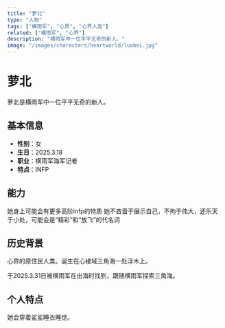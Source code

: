 ```yaml
---
title: "萝北"
type: "人物"
tags: ["横雨军", "心界", "心界人类"]
related: ["横雨军", "心界"]
description: "横雨军中一位平平无奇的新人。"
image: "/images/characters/heartworld/luobei.jpg"
---
```

# 萝北

萝北是横雨军中一位平平无奇的新人。

## 基本信息

- **性别**：女
- **生日**：2025.3.18
- **职业**：横雨军海军记者
- **特点**：INFP

## 能力

她身上可能会有更多高阶infp的特质
她不吝啬于展示自己，不拘于伟大，还乐天于小处，可能会是“精彩”和“放飞”的代名词


## 历史背景

心界的原住民人类。诞生在心棱域三角海一处浮木上。

于2025.3.31日被横雨军在出海时找到，跟随横雨军探索三角海。

## 个人特点

她会穿着鲨鲨睡衣睡觉。
